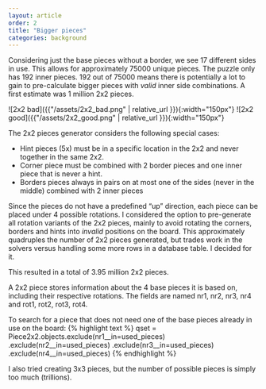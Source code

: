 ```yaml
---
layout: article
order: 2
title: "Bigger pieces"
categories: background
---
```

Considering just the base pieces without a border, we see 17 different sides in use.
This allows for approximately 75000 unique pieces.
The puzzle only has 192 inner pieces.
192 out of 75000 means there is potentially a lot to gain to pre-calculate bigger pieces with *valid* inner side combinations.
A first estimate was 1 million 2x2 pieces.

![2x2 bad]({{"/assets/2x2_bad.png" | relative_url }}){:width="150px"}
![2x2 good]({{"/assets/2x2_good.png" | relative_url }}){:width="150px"}

The 2x2 pieces generator considers the following special cases:
- Hint pieces (5x) must be in a specific location in the 2x2 and never together in the same 2x2.
- Corner piece must be combined with 2 border pieces and one inner piece that is never a hint.
- Borders pieces always in pairs on at most one of the sides (never in the middle) combined with 2 inner pieces

Since the pieces do not have a predefined “up” direction, each piece can be placed under 4 possible rotations.
I considered the option to pre-generate all rotation variants of the 2x2 pieces, mainly to avoid rotating the corners, borders and hints into *invalid* positions on the board.
This approximately quadruples the number of 2x2 pieces generated, but trades work in the solvers versus handling some more rows in a database table.
I decided for it.

This resulted in a total of 3.95 million 2x2 pieces.

A 2x2 piece stores information about the 4 base pieces it is based on, including their respective rotations.
The fields are named nr1, nr2, nr3, nr4 and rot1, rot2, rot3, rot4.

To search for a piece that does not need one of the base pieces already in use on the board:
{% highlight text %}
qset = Piece2x2.objects.exclude(nr1__in=used_pieces)
                       .exclude(nr2__in=used_pieces)
                       .exclude(nr3__in=used_pieces)
                       .exclude(nr4__in=used_pieces)
{% endhighlight %}

I also tried creating 3x3 pieces, but the number of possible pieces is simply too much (trillions).
